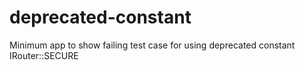 # deprecated-constant
Minimum app to show failing test case for using deprecated constant IRouter::SECURE

